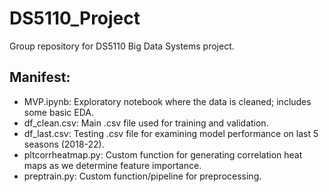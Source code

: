 # DS5110_Project
Group repository for DS5110 Big Data Systems project.

## Manifest:
- MVP.ipynb: Exploratory notebook where the data is cleaned; includes some basic EDA.
- df_clean.csv: Main .csv file used for training and validation.
- df_last.csv: Testing .csv file for examining model performance on last 5 seasons (2018-22).
- pltcorrheatmap.py: Custom function for generating correlation heat maps as we determine feature importance.
- preptrain.py: Custom function/pipeline for preprocessing.
